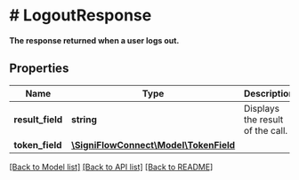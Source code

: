 # # LogoutResponse

#### The response returned when a user logs out.

## Properties

Name | Type | Description | Notes
------------ | ------------- | ------------- | -------------
**result_field** | **string** | Displays the result of the call. |
**token_field** | [**\SigniFlowConnect\Model\TokenField**](TokenField.md) |  |

[[Back to Model list]](../../README.md#models) [[Back to API list]](../../README.md#endpoints) [[Back to README]](../../README.md)

